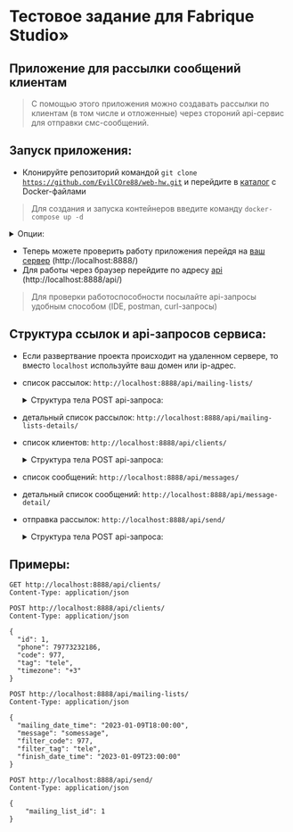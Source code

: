 # Тестовое задание для Fabrique Studio»

## Приложение для рассылки сообщений клиентам

> С помощью этого приложения можно создавать рассылки по клиентам (в том числе и отложенные) через стороний api-сервис для отправки смс-сообщений.

## Запуск приложения:

- Клонируйте репозиторий командой <code>git clone https://github.com/EvilCOre88/web-hw.git</code> и перейдите в [каталог](/1.4) с Docker-файлами

> Для создания и запуска контейнеров введите команду <code>docker-compose up -d</code>

<details>
<summary>Опции:</summary>
Порты можете поменять на любые свои в docker-compose файле.  
</details>

- Теперь можете проверить работу приложения перейдя на [ваш сервер](http://localhost:8888/) (http://localhost:8888/)
- Для работы через браузер перейдите по адресу [api](http://localhost:8888/api/) (http://localhost:8888/api/)
  
> Для проверки работоспособности посылайте api-запросы удобным способом (IDE, postman, curl-запросы)

## Структура ссылок и api-запросов сервиса:

- Если развертвание проекта происходит на удаленном сервере, то вместо <code>localhost</code> используйте ваш домен или ip-адрес.

- список рассылок: <code>http://localhost:8888/api/mailing-lists/</code>

	<details>
	<summary>Структура тела POST api-запроса:</summary>

	```
	{
		"mailing_date_time": null,
		"message": "",
		"filter_code": null,
		"filter_tag": "",
		"finish_date_time": null
	}
	```
	
	**Сообщения будут отправлены клиентам с подходящим тегом или кодом оператора и временем рассылки (есть отложенная рассылка)** 
	> "mailing_date_time": время начала рассылки в формате <code>"2023-01-12T04:49:00"</code>
	
	> "message": сообщение клиенту (строка)
	
	> "filter_code": фильтр кода рассылки в формате <code>925</code>
	
	> "filter_tag": фильтр тега рассылки (строка)
	
	> "finish_date_time": время окончания рассылки в формате <code>"2023-01-12T04:49:00"</code>
	</details>

- детальный список рассылок: <code>http://localhost:8888/api/mailing-lists-details/</code>

- список клиентов: <code>http://localhost:8888/api/clients/</code>

	<details>
	<summary>Структура тела POST api-запроса:</summary>

	```
	{
		"phone": null,
		"code": null,
		"tag": "",
		"timezone": ""
	}
	```

	> "phone": телефон клиента в формате <code>7XXXXXXXXXX</code>
	
	> "code": код клиента в формате <code>925</code>
	
	> "tag": тег клиента (строка)
	
	> "timezone": часовой пояс клиента (чтобы корректировать время рассылки относительно часового пояса клиента) в формате <code>+3</code>
	</details>

- список сообщений: <code>http://localhost:8888/api/messages/</code>

- детальный список сообщений: <code>http://localhost:8888/api/message-detail/</code>

- отправка рассылок: <code>http://localhost:8888/api/send/</code>

	<details>
	<summary>Структура тела POST api-запроса:</summary>

	```
	{
		"mailing_list_id": ""
	}
	```

	> "mailing_list_id": <code><id рассылки></code> для отправки

	</details> 

## Примеры:

```
GET http://localhost:8888/api/clients/
Content-Type: application/json
```

```
POST http://localhost:8888/api/clients/
Content-Type: application/json

{  
  "id": 1,
  "phone": 79773232186,
  "code": 977,
  "tag": "tele",
  "timezone": "+3"  
}
```

```
POST http://localhost:8888/api/mailing-lists/
Content-Type: application/json

{
  "mailing_date_time": "2023-01-09T18:00:00",
  "message": "somessage",
  "filter_code": 977,
  "filter_tag": "tele",
  "finish_date_time": "2023-01-09T23:00:00"
}
```

```
POST http://localhost:8888/api/send/
Content-Type: application/json

{
	"mailing_list_id": 1
}
```

